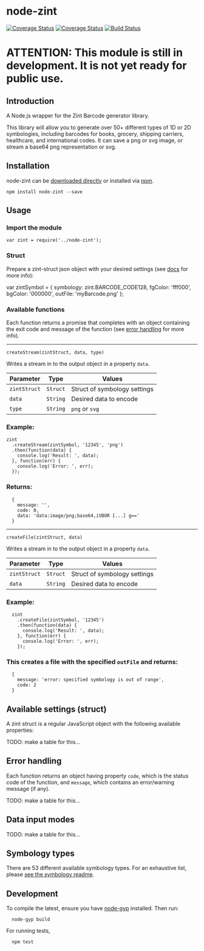 # node-zint

[![Coverage Status](https://coveralls.io/repos/github/jshor/node-zint/badge.svg?branch=master)](https://coveralls.io/github/jshor/node-zint?branch=master) [![Coverage Status](https://coveralls.io/repos/jshor/node-zint/badge.svg)](https://coveralls.io/r/jshor/node-zint) [![Build Status](https://travis-ci.org/jshor/node-zint.svg?branch=master)](https://travis-ci.org/jshor/node-zint)

# ATTENTION: This module is still in development. It is not yet ready for public use.


## Introduction

A Node.js wrapper for the Zint Barcode generator library.

This library will allow you to generate over 50+ different types of 1D or 2D symbologies, including barcodes for books, grocery, shipping carriers, healthcare, and international codes. It can save a png or svg image, or stream a base64 png representation or svg.

## Installation

node-zint can be [downloaded directly]() or installed via [npm]().

    npm install node-zint --save

## Usage

### Import the module

    var zint = require('../node-zint');


### Struct

Prepare a zint-struct json object with your desired settings (see [docs]() for more info):

  var zintSymbol = {
    symbology: zint.BARCODE_CODE128,
    fgColor: 'fff000',
    bgColor: '000000',
    outFile: 'myBarcode.png'
  };

### Available functions

Each function returns a promise that completes with an object containing the exit code and message of the function (see [error handling]() for more info).

----------

`createStream(zintStruct, data, type)`

Writes a stream in to the output object in a property `data`.

| Parameter    | Type     | Values                       |
|--------------|----------|------------------------------|
| `zintStruct` | `Struct` | Struct of symbology settings |
| `data`       | `String` | Desired data to encode       |
| `type`       | `String` | `png` or `svg`               |


### Example:

    zint
      .createStream(zintSymbol, '12345', 'png')
      .then(function(data) {
        console.log('Result: ', data);
      }, function(err) { 
        console.log('Error: ', err); 
      });

### Returns:
```
  { 
    message: '',
    code: 0,
    data: 'data:image/png;base64,iVBOR [...] g==' 
  }
```
----------

`createFile(zintStruct, data)`

Writes a stream in to the output object in a property `data`.

| Parameter    | Type     | Values                       |
|--------------|----------|------------------------------|
| `zintStruct` | `Struct` | Struct of symbology settings |
| `data`       | `String` | Desired data to encode       |


### Example:

```
  zint
    .createFile(zintSymbol, '12345')
    .then(function(data) {
      console.log('Result: ', data);
    }, function(err) { 
      console.log('Error: ', err); 
    });
```

### This creates a file with the specified `outFile` and returns:

```
  { 
    message: 'error: specified symbology is out of range',
    code: 2
  }
```

## Available settings (struct)

A zint struct is a regular JavaScript object with the following available properties:

TODO: make a table for this...

## Error handling

Each function returns an object having property `code`, which is the status code of the function, and `message`, which contains an error/warning message (if any).

TODO: make a table for this...

## Data input modes

TODO: make a table for this...

## Symbology types

There are 53 different available symbology types. For an exhaustive list, please [see the symbology readme]().

## Development

To compile the latest, ensure you have [node-gyp]() installed. Then run:

```
  node-gyp build
```

For running tests,

```
  npm test
```